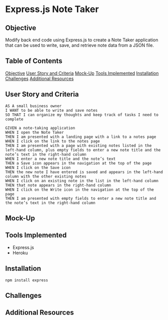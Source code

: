 # Express.js Note Taker

## Objective

Modify back end code using Express.js to create a Note Taker application that can be used to write, save, and retrieve note data from a JSON file. 

## Table of Contents

[Objective](#objective)
[User Story and Criteria](#user-story-and-criteria)
[Mock-Up](#mock-up)
[Tools Implemented](#tools-implemented)
[Installation](#installation)
[Challenges](#challenges)
[Additional Resources](#additional-resources)

## User Story and Criteria

```
AS A small business owner
I WANT to be able to write and save notes
SO THAT I can organize my thoughts and keep track of tasks I need to complete
```

```
GIVEN a note-taking application
WHEN I open the Note Taker
THEN I am presented with a landing page with a link to a notes page
WHEN I click on the link to the notes page
THEN I am presented with a page with existing notes listed in the left-hand column, plus empty fields to enter a new note title and the note’s text in the right-hand column
WHEN I enter a new note title and the note’s text
THEN a Save icon appears in the navigation at the top of the page
WHEN I click on the Save icon
THEN the new note I have entered is saved and appears in the left-hand column with the other existing notes
WHEN I click on an existing note in the list in the left-hand column
THEN that note appears in the right-hand column
WHEN I click on the Write icon in the navigation at the top of the page
THEN I am presented with empty fields to enter a new note title and the note’s text in the right-hand column
```

## Mock-Up

## Tools Implemented

* Express.js
* Heroku

## Installation

`npm install express`

## Challenges

## Additional Resources

